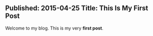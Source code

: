 Published: 2015-04-25
Title: This Is My First Post
---
Welcome to my blog. This is my very **first post**. 